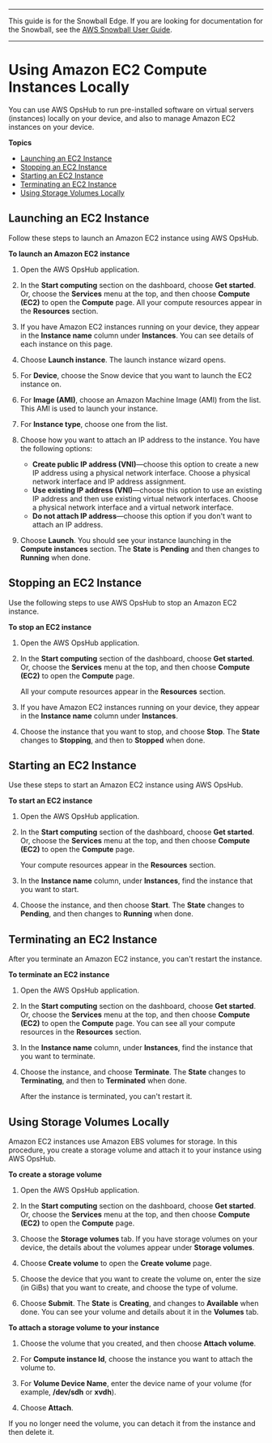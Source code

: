 --------

This guide is for the Snowball Edge\. If you are looking for documentation for the Snowball, see the [AWS Snowball User Guide](https://docs.aws.amazon.com/snowball/latest/ug/whatissnowball.html)\.

--------

# Using Amazon EC2 Compute Instances Locally<a name="manage-ec2"></a>

You can use AWS OpsHub to run pre\-installed software on virtual servers \(instances\) locally on your device, and also to manage Amazon EC2 instances on your device\. 

**Topics**
+ [Launching an EC2 Instance](#launch-instance)
+ [Stopping an EC2 Instance](#stop-instance)
+ [Starting an EC2 Instance](#start-instance)
+ [Terminating an EC2 Instance](#terminate-instance)
+ [Using Storage Volumes Locally](#manage-ebs-volumes)

## Launching an EC2 Instance<a name="launch-instance"></a>

Follow these steps to launch an Amazon EC2 instance using AWS OpsHub\.

**To launch an Amazon EC2 instance**

1. Open the AWS OpsHub application\.

1. In the **Start computing** section on the dashboard, choose **Get started**\. Or, choose the **Services** menu at the top, and then choose **Compute \(EC2\)** to open the **Compute** page\. All your compute resources appear in the **Resources** section\.

1. If you have Amazon EC2 instances running on your device, they appear in the **Instance name** column under **Instances**\. You can see details of each instance on this page\.

1. Choose **Launch instance**\. The launch instance wizard opens\.

1. For **Device**, choose the Snow device that you want to launch the EC2 instance on\. 

1. For **Image \(AMI\)**, choose an Amazon Machine Image \(AMI\) from the list\. This AMI is used to launch your instance\.

1. For **Instance type**, choose one from the list\.

1. Choose how you want to attach an IP address to the instance\. You have the following options:
   + **Create public IP address \(VNI\)**—choose this option to create a new IP address using a physical network interface\. Choose a physical network interface and IP address assignment\.
   + **Use existing IP address \(VNI\)**—choose this option to use an existing IP address and then use existing virtual network interfaces\. Choose a physical network interface and a virtual network interface\.
   + **Do not attach IP address**—choose this option if you don't want to attach an IP address\. 

1. Choose **Launch**\. You should see your instance launching in the **Compute instances** section\. The **State** is **Pending** and then changes to **Running** when done\.

## Stopping an EC2 Instance<a name="stop-instance"></a>

Use the following steps to use AWS OpsHub to stop an Amazon EC2 instance\.

**To stop an EC2 instance**

1. Open the AWS OpsHub application\.

1. In the **Start computing** section of the dashboard, choose **Get started**\. Or, choose the **Services** menu at the top, and then choose **Compute \(EC2\)** to open the **Compute** page\. 

   All your compute resources appear in the **Resources** section\.

1. If you have Amazon EC2 instances running on your device, they appear in the **Instance name** column under **Instances**\.

1. Choose the instance that you want to stop, and choose **Stop**\. The **State** changes to **Stopping**, and then to **Stopped** when done\.

## Starting an EC2 Instance<a name="start-instance"></a>

Use these steps to start an Amazon EC2 instance using AWS OpsHub\.

**To start an EC2 instance**

1. Open the AWS OpsHub application\.

1. In the **Start computing** section of the dashboard, choose **Get started**\. Or, choose the **Services** menu at the top, and then choose **Compute \(EC2\)** to open the **Compute** page\. 

   Your compute resources appear in the **Resources** section\.

1. In the **Instance name** column, under **Instances**, find the instance that you want to start\.

1. Choose the instance, and then choose **Start**\. The **State** changes to **Pending**, and then changes to **Running** when done\.

## Terminating an EC2 Instance<a name="terminate-instance"></a>

After you terminate an Amazon EC2 instance, you can't restart the instance\.

**To terminate an EC2 instance**

1. Open the AWS OpsHub application\.

1. In the **Start computing** section on the dashboard, choose **Get started**\. Or, choose the **Services** menu at the top, and then choose **Compute \(EC2\)** to open the **Compute** page\. You can see all your compute resources in the **Resources** section\.

1. In the **Instance name** column, under **Instances**, find the instance that you want to terminate\.

1. Choose the instance, and choose **Terminate**\. The **State** changes to **Terminating**, and then to **Terminated** when done\. 

   After the instance is terminated, you can't restart it\.

## Using Storage Volumes Locally<a name="manage-ebs-volumes"></a>

Amazon EC2 instances use Amazon EBS volumes for storage\. In this procedure, you create a storage volume and attach it to your instance using AWS OpsHub\.

**To create a storage volume**

1. Open the AWS OpsHub application\.

1. In the **Start computing** section on the dashboard, choose **Get started**\. Or, choose the **Services** menu at the top, and then choose **Compute \(EC2\)** to open the **Compute** page\. 

1. Choose the **Storage volumes** tab\. If you have storage volumes on your device, the details about the volumes appear under **Storage volumes**\.

1. Choose **Create volume** to open the **Create volume** page\.

1. Choose the device that you want to create the volume on, enter the size \(in GiBs\) that you want to create, and choose the type of volume\.

1. Choose **Submit**\. The **State** is **Creating**, and changes to **Available** when done\. You can see your volume and details about it in the **Volumes** tab\.

**To attach a storage volume to your instance**

1. Choose the volume that you created, and then choose **Attach volume**\.

1. For **Compute instance Id**, choose the instance you want to attach the volume to\.

1. For **Volume Device Name**, enter the device name of your volume \(for example, **/dev/sdh** or **xvdh**\)\.

1. Choose **Attach**\.

If you no longer need the volume, you can detach it from the instance and then delete it\.